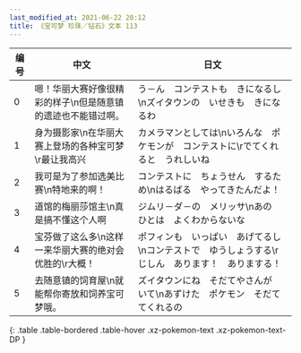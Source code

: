 ```yaml
---
last_modified_at: 2021-06-22 20:12
title: 《宝可梦 珍珠／钻石》文本 113
---
```

| 编号 | 中文 | 日文 |
| ---- | ---- | ---- |
| 0 | 嗯！华丽大赛好像很精彩的样子\n但是随意镇的遗迹也不能错过啊。 | う－ん　コンテストも　きになるし\nズイタウンの　いせきも　きになるわ |
| 1 | 身为摄影家\n在华丽大赛上登场的各种宝可梦\r最让我高兴 | カメラマンとしては\nいろんな　ポケモンが　コンテストに\rでてくれると　うれしいね |
| 2 | 我可是为了参加选美比赛\n特地来的啊！ | コンテストに　ちょうせん　するため\nはるばる　やってきたんだよ！ |
| 3 | 道馆的梅丽莎馆主\n真是搞不懂这个人啊 | ジムリ－ダ－の　メリッサ\nあの　ひとは　よくわからないな |
| 4 | 宝芬做了这么多\n这样一来华丽大赛的绝对会优胜的\r大概！ | ポフィンも　いっぱい　あげてるし\nコンテストで　ゆうしょうする\rじしん　あります！　ありまする！ |
| 5 | 去随意镇的饲育屋\n就能帮你寄放和饲养宝可梦哦。 | ズイタウンにね　そだてやさんが　いて\nあずけた　ポケモン　そだててくれるの |
{: .table .table-bordered .table-hover .xz-pokemon-text .xz-pokemon-text-DP }